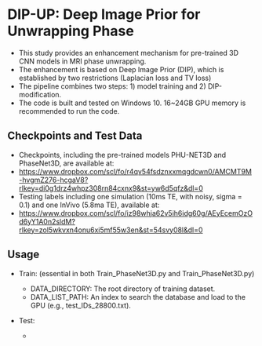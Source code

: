 # DIP-UP: Deep Image Prior for Unwrapping Phase

- This study provides an enhancement mechanism for pre-trained 3D CNN models in MRI phase unwrapping.
- The enhancement is based on Deep Image Prior (DIP), which is established by two restrictions (Laplacian loss and TV loss)
- The pipeline combines two steps: 1) model training and 2) DIP-modification.
- The code is built and tested on Windows 10. 16~24GB GPU memory is recommended to run the code.

## <span id="head1">Checkpoints and Test Data </span>
- Checkpoints, including the pre-trained models PHU-NET3D and PhaseNet3D, are available at:
- https://www.dropbox.com/scl/fo/r4qv54fsdznxxmqgdcwn0/AMCMT9M-hvgmZ276-hcgaV8?rlkey=di0g1drz4whpz308rn84cxnx9&st=yw6d5qfz&dl=0
- Testing labels including one simulation (10ms TE, with noisy, sigma = 0.1) and one InVivo (5.8ma TE), available at:
- https://www.dropbox.com/scl/fo/iz98whja62v5ih6idg60g/AEyEcemOzOd6yY1A0n2sldM?rlkey=zol5wkvxn4onu6xi5mf55w3en&st=54svy08l&dl=0

## <span id="head2">Usage </span>

- Train: (essential in both Train_PhaseNet3D.py and Train_PhaseNet3D.py) 

    - DATA_DIRECTORY: The root directory of training dataset.
    - DATA_LIST_PATH: An index to search the database and load to the GPU (e.g., test_IDs_28800.txt). 

- Test:

    - 
